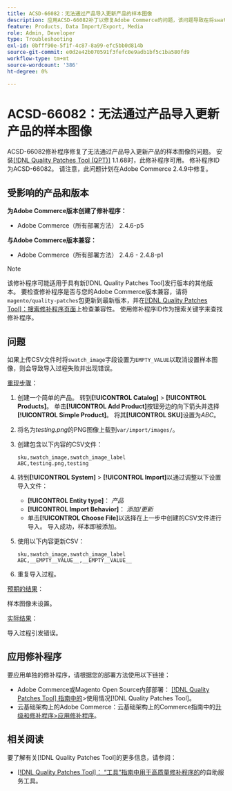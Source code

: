 ```yaml
---
title: ACSD-66082：无法通过产品导入更新产品的样本图像
description: 应用ACSD-66082补丁以修复Adobe Commerce的问题，该问题导致在将swatch_image字段设置为EMPTY_VALUE以取消设置样本图像的情况下上传CSV文件会导致导入过程失败并出现错误。
feature: Products, Data Import/Export, Media
role: Admin, Developer
type: Troubleshooting
exl-id: 0bfff90e-5f1f-4c87-8a99-efc5bb0d814b
source-git-commit: e0d2e42b070591f3fefc0e9adb1bf5c1ba580fd9
workflow-type: tm+mt
source-wordcount: '386'
ht-degree: 0%

---
```


# ACSD-66082：无法通过产品导入更新产品的样本图像

ACSD-66082修补程序修复了无法通过产品导入更新产品的样本图像的问题。 安装[[!DNL Quality Patches Tool (QPT)]](/help/tools/quality-patches-tool/quality-patches-tool-to-self-serve-quality-patches.md) 1.1.68时，此修补程序可用。 修补程序ID为ACSD-66082。 请注意，此问题计划在Adobe Commerce 2.4.9中修复。

## 受影响的产品和版本

**为Adobe Commerce版本创建了修补程序：**

* Adobe Commerce（所有部署方法） 2.4.6-p5

**与Adobe Commerce版本兼容：**

* Adobe Commerce（所有部署方法） 2.4.6 - 2.4.8-p1

>[!NOTE]
>
>该修补程序可能适用于具有新[!DNL Quality Patches Tool]发行版本的其他版本。 要检查修补程序是否与您的Adobe Commerce版本兼容，请将`magento/quality-patches`包更新到最新版本，并在[[!DNL Quality Patches Tool]：搜索修补程序页面](https://experienceleague.adobe.com/tools/commerce-quality-patches/index.html)上检查兼容性。 使用修补程序ID作为搜索关键字来查找修补程序。

## 问题

如果上传CSV文件时将`swatch_image`字段设置为`EMPTY_VALUE`以取消设置样本图像，则会导致导入过程失败并出现错误。

<u>重现步骤</u>：

1. 创建一个简单的产品。 转到&#x200B;**[!UICONTROL Catalog]** > **[!UICONTROL Products]**。 单击&#x200B;**[!UICONTROL Add Product]**&#x200B;按钮旁边的向下箭头并选择&#x200B;**[!UICONTROL Simple Product]**。 将其&#x200B;**[!UICONTROL SKU]**&#x200B;设置为&#x200B;*ABC*。
1. 将名为&#x200B;*testing.png*&#x200B;的PNG图像上载到`var/import/images/`。
1. 创建包含以下内容的CSV文件：

   ```
   sku,swatch_image,swatch_image_label
   ABC,testing.png,testing
   ```

1. 转到&#x200B;**[!UICONTROL System]** > **[!UICONTROL Import]**&#x200B;以通过调整以下设置导入文件：
   * **[!UICONTROL Entity type]**： *产品*
   * **[!UICONTROL Import Behavior]**： *添加/更新*
   * 单击&#x200B;**[!UICONTROL Choose File]**&#x200B;以选择在上一步中创建的CSV文件进行导入。 导入成功，样本即被添加。
1. 使用以下内容更新CSV：

   ```
   sku,swatch_image,swatch_image_label
   ABC,__EMPTY__VALUE__,__EMPTY__VALUE__
   ```

1. 重复导入过程。

<u>预期的结果</u>：

样本图像未设置。

<u>实际结果</u>：

导入过程引发错误。

## 应用修补程序

要应用单独的修补程序，请根据您的部署方法使用以下链接：

* Adobe Commerce或Magento Open Source内部部署： [[!DNL Quality Patches Tool] 指南中的](/help/tools/quality-patches-tool/usage.md)>使用情况[!DNL Quality Patches Tool]。
* 云基础架构上的Adobe Commerce：云基础架构上的Commerce指南中的[升级和修补程序>应用修补程序](https://experienceleague.adobe.com/docs/commerce-cloud-service/user-guide/develop/upgrade/apply-patches.html)。

## 相关阅读

要了解有关[!DNL Quality Patches Tool]的更多信息，请参阅：

* [[!DNL Quality Patches Tool]： “工具”指南中用于高质量修补程序的](/help/tools/quality-patches-tool/quality-patches-tool-to-self-serve-quality-patches.md)的自助服务工具。
